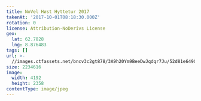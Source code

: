 ```yaml
---
title: NoVel Høst Hyttetur 2017
takenAt: '2017-10-01T08:18:30.000Z'
rotation: 0
license: Attribution-NoDerivs License
geo:
  lat: 62.7828
  lng: 8.876483
tags: []
url: >-
  //images.ctfassets.net/bncv3c2gt878/3A9h20Ym9BeeDwJqdqr7Ju/52d81e64902a0a5fc9103c336037af38/novel-hst-hyttetur-2017_37389592276_o
size: 2234616
image:
  width: 4192
  height: 2358
contentType: image/jpeg
---
```


